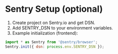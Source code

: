 # Sentry Setup (optional)
1. Create project on Sentry.io and get DSN.
2. Add SENTRY_DSN to your environment variables.
3. Example initialization (frontend):
```js
import * as Sentry from '@sentry/browser';
Sentry.init({ dsn: process.env.SENTRY_DSN });
```
